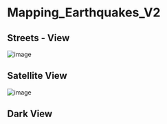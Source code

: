 # Mapping_Earthquakes_V2









## Streets - View

![image](https://user-images.githubusercontent.com/94253815/155903969-7676b781-f845-4e39-be6c-a6830bc11fe1.png)






## Satellite View

![image](https://user-images.githubusercontent.com/94253815/155904007-2fa0ea83-4087-4654-8122-1f2e9b003190.png)



## Dark View


